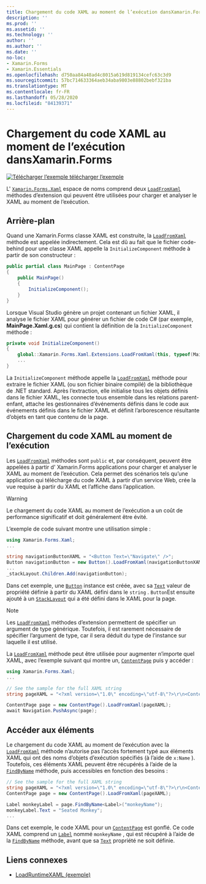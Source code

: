 ```yaml
---
title: Chargement du code XAML au moment de l’exécution dansXamarin.Forms
description: ''
ms.prod: ''
ms.assetid: ''
ms.technology: ''
author: ''
ms.author: ''
ms.date: ''
no-loc:
- Xamarin.Forms
- Xamarin.Essentials
ms.openlocfilehash: d750aa84a48ad4c8015a619d819134cefc63c3d9
ms.sourcegitcommit: 57bc714633364aeb34aba9803e88802bebf321ba
ms.translationtype: MT
ms.contentlocale: fr-FR
ms.lasthandoff: 05/28/2020
ms.locfileid: "84139371"
---
```

# <a name="loading-xaml-at-runtime-in-xamarinforms"></a>Chargement du code XAML au moment de l’exécution dansXamarin.Forms

[![Télécharger ](~/media/shared/download.png) l’exemple télécharger l’exemple](https://docs.microsoft.com/samples/xamarin/xamarin-forms-samples/xaml-loadruntimexaml)

L' [`Xamarin.Forms.Xaml`](xref:Xamarin.Forms.Xaml) espace de noms comprend deux [`LoadFromXaml`](xref:Xamarin.Forms.Xaml.Extensions.LoadFromXaml*) méthodes d’extension qui peuvent être utilisées pour charger et analyser le XAML au moment de l’exécution.

## <a name="background"></a>Arrière-plan

Quand une Xamarin.Forms classe XAML est construite, la [`LoadFromXaml`](xref:Xamarin.Forms.Xaml.Extensions.LoadFromXaml*) méthode est appelée indirectement. Cela est dû au fait que le fichier code-behind pour une classe XAML appelle la `InitializeComponent` méthode à partir de son constructeur :

```csharp
public partial class MainPage : ContentPage
{
    public MainPage()
    {
        InitializeComponent();
    }
}
```

Lorsque Visual Studio génère un projet contenant un fichier XAML, il analyse le fichier XAML pour générer un fichier de code C# (par exemple, **MainPage.Xaml.g.cs**) qui contient la définition de la `InitializeComponent` méthode :

```csharp
private void InitializeComponent()
{
    global::Xamarin.Forms.Xaml.Extensions.LoadFromXaml(this, typeof(MainPage));
    ...
}
```

La `InitializeComponent` méthode appelle la [`LoadFromXaml`](xref:Xamarin.Forms.Xaml.Extensions.LoadFromXaml*) méthode pour extraire le fichier XAML (ou son fichier binaire compilé) de la bibliothèque de .NET standard. Après l’extraction, elle initialise tous les objets définis dans le fichier XAML, les connecte tous ensemble dans les relations parent-enfant, attache les gestionnaires d’événements définis dans le code aux événements définis dans le fichier XAML et définit l’arborescence résultante d’objets en tant que contenu de la page.

## <a name="loading-xaml-at-runtime"></a>Chargement du code XAML au moment de l’exécution

Les [`LoadFromXaml`](xref:Xamarin.Forms.Xaml.Extensions.LoadFromXaml*) méthodes sont `public` et, par conséquent, peuvent être appelées à partir d' Xamarin.Forms applications pour charger et analyser le XAML au moment de l’exécution. Cela permet des scénarios tels qu’une application qui télécharge du code XAML à partir d’un service Web, crée la vue requise à partir du XAML et l’affiche dans l’application.

> [!WARNING]
> Le chargement du code XAML au moment de l’exécution a un coût de performance significatif et doit généralement être évité.

L’exemple de code suivant montre une utilisation simple :

```csharp
using Xamarin.Forms.Xaml;
...

string navigationButtonXAML = "<Button Text=\"Navigate\" />";
Button navigationButton = new Button().LoadFromXaml(navigationButtonXAML);
...
_stackLayout.Children.Add(navigationButton);
```

Dans cet exemple, une [`Button`](xref:Xamarin.Forms.Button) instance est créée, avec sa [`Text`](xref:Xamarin.Forms.Button.Text) valeur de propriété définie à partir du XAML défini dans le `string` . `Button`Est ensuite ajouté à un [`StackLayout`](xref:Xamarin.Forms.StackLayout) qui a été défini dans le XAML pour la page.

> [!NOTE]
> Les [`LoadFromXaml`](xref:Xamarin.Forms.Xaml.Extensions.LoadFromXaml*) méthodes d’extension permettent de spécifier un argument de type générique. Toutefois, il est rarement nécessaire de spécifier l’argument de type, car il sera déduit du type de l’instance sur laquelle il est utilisé.

La [`LoadFromXaml`](xref:Xamarin.Forms.Xaml.Extensions.LoadFromXaml*) méthode peut être utilisée pour augmenter n’importe quel XAML, avec l’exemple suivant qui montre un, [`ContentPage`](xref:Xamarin.Forms.ContentPage) puis y accéder :

```csharp
using Xamarin.Forms.Xaml;
...

// See the sample for the full XAML string
string pageXAML = "<?xml version=\"1.0\" encoding=\"utf-8\"?>\r\n<ContentPage xmlns=\"http://xamarin.com/schemas/2014/forms\"\nxmlns:x=\"http://schemas.microsoft.com/winfx/2009/xaml\"\nx:Class=\"LoadRuntimeXAML.CatalogItemsPage\"\nTitle=\"Catalog Items\">\n</ContentPage>";

ContentPage page = new ContentPage().LoadFromXaml(pageXAML);
await Navigation.PushAsync(page);
```

## <a name="accessing-elements"></a>Accéder aux éléments

Le chargement du code XAML au moment de l’exécution avec la [`LoadFromXaml`](xref:Xamarin.Forms.Xaml.Extensions.LoadFromXaml*) méthode n’autorise pas l’accès fortement typé aux éléments XAML qui ont des noms d’objets d’exécution spécifiés (à l’aide de `x:Name` ). Toutefois, ces éléments XAML peuvent être récupérés à l’aide de la [`FindByName`](xref:Xamarin.Forms.NameScopeExtensions.FindByName*) méthode, puis accessibles en fonction des besoins :

```csharp
// See the sample for the full XAML string
string pageXAML = "<?xml version=\"1.0\" encoding=\"utf-8\"?>\r\n<ContentPage xmlns=\"http://xamarin.com/schemas/2014/forms\"\nxmlns:x=\"http://schemas.microsoft.com/winfx/2009/xaml\"\nx:Class=\"LoadRuntimeXAML.CatalogItemsPage\"\nTitle=\"Catalog Items\">\n<StackLayout>\n<Label x:Name=\"monkeyName\"\n />\n</StackLayout>\n</ContentPage>";
ContentPage page = new ContentPage().LoadFromXaml(pageXAML);

Label monkeyLabel = page.FindByName<Label>("monkeyName");
monkeyLabel.Text = "Seated Monkey";
...
```

Dans cet exemple, le code XAML pour un [`ContentPage`](xref:Xamarin.Forms.ContentPage) est gonflé. Ce code XAML comprend un [`Label`](xref:Xamarin.Forms.Label) nommé `monkeyName` , qui est récupéré à l’aide de la [`FindByName`](xref:Xamarin.Forms.NameScopeExtensions.FindByName*) méthode, avant que sa [`Text`](xref:Xamarin.Forms.Label.Text) propriété ne soit définie.

## <a name="related-links"></a>Liens connexes

- [LoadRuntimeXAML (exemple)](https://docs.microsoft.com/samples/xamarin/xamarin-forms-samples/xaml-loadruntimexaml)
